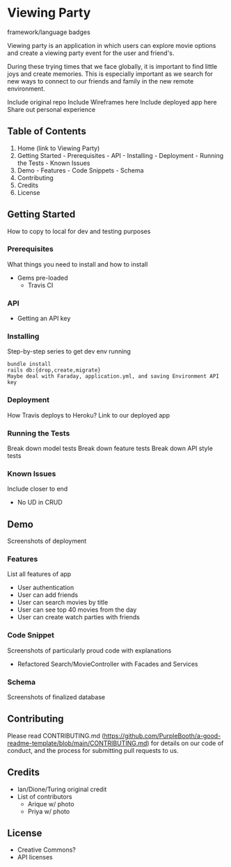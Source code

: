# Viewing Party
 framework/language badges

 Viewing party is an application in which users can explore movie options and create a viewing party event for the user and friend's.

 During these trying times that we face globally, it is important to find little joys and create memories. This is especially important as we search for new ways to connect to our friends and family in the new remote environment.

 Include original repo
 Include Wireframes here
 Include deployed app here
 Share out personal experience

## Table of Contents
  1. Home (link to Viewing Party)
  1. Getting Started
    - Prerequisites
    - API
    - Installing
    - Deployment
    - Running the Tests
    - Known Issues
  1. Demo
    - Features
    - Code Snippets
    - Schema
  1. Contributing
  1. Credits
  1. License

## Getting Started
 How to copy to local for dev and testing purposes

### Prerequisites
 What things you need to install and how to install
 - Gems pre-loaded
   - Travis CI

### API
 - Getting an API key

### Installing
 Step-by-step series to get dev env running
 ```
 bundle install
 rails db:{drop,create,migrate}
 Maybe deal with Faraday, application.yml, and saving Environment API key
 ```

### Deployment
 How Travis deploys to Heroku?
 Link to our deployed app

### Running the Tests
 Break down model tests
 Break down feature tests
 Break down API style tests

### Known Issues
 Include closer to end
 - No UD in CRUD

## Demo
 Screenshots of deployment

### Features
 List all features of app
 - User authentication
 - User can add friends
 - User can search movies by title
 - User can see top 40 movies from the day
 - User can create watch parties with friends

### Code Snippet
 Screenshots of particularly proud code with explanations
 - Refactored Search/MovieController with Facades and Services

### Schema
 Screenshots of finalized database

## Contributing
 Please read CONTRIBUTING.md (https://github.com/PurpleBooth/a-good-readme-template/blob/main/CONTRIBUTING.md) for details on our code of conduct, and the process for submitting pull requests to us.

## Credits
 - Ian/Dione/Turing original credit
 - List of contributors
    - Arique w/ photo
    - Priya w/ photo

## License
 - Creative Commons?
 - API licenses
